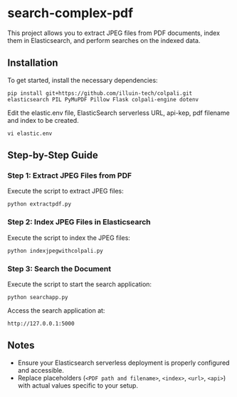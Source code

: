 # search-complex-pdf

This project allows you to extract JPEG files from PDF documents, index them in Elasticsearch, and perform searches on the indexed data.

## Installation

To get started, install the necessary dependencies:

```
pip install git+https://github.com/illuin-tech/colpali.git elasticsearch PIL PyMuPDF Pillow Flask colpali-engine dotenv
```

Edit the elastic.env file, ElasticSearch serverless URL, api-kep, pdf filename and index to be created.

```
vi elastic.env
```

## Step-by-Step Guide

### Step 1: Extract JPEG Files from PDF

Execute the script to extract JPEG files:

```
python extractpdf.py
```

### Step 2: Index JPEG Files in Elasticsearch

Execute the script to index the JPEG files:

```
python indexjpegwithcolpali.py
```

### Step 3: Search the Document

Execute the script to start the search application:

```
python searchapp.py
```

Access the search application at:

```
http://127.0.0.1:5000
```

## Notes

- Ensure your Elasticsearch serverless deployment is properly configured and accessible.
- Replace placeholders (`<PDF path and filename>`, `<index>`, `<url>`, `<api>`) with actual values specific to your setup.
